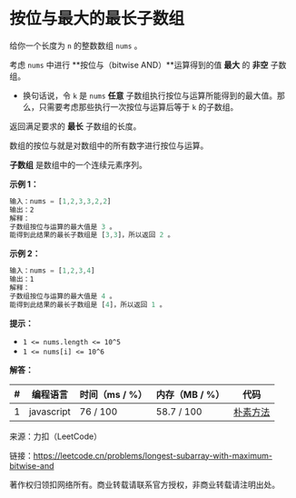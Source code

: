 # 按位与最大的最长子数组

给你一个长度为 `n` 的整数数组 `nums` 。

考虑 `nums` 中进行 **按位与（bitwise AND）**运算得到的值 **最大** 的 **非空** 子数组。

- 换句话说，令 `k` 是 `nums` **任意** 子数组执行按位与运算所能得到的最大值。那么，只需要考虑那些执行一次按位与运算后等于 `k` 的子数组。

返回满足要求的 **最长** 子数组的长度。

数组的按位与就是对数组中的所有数字进行按位与运算。

**子数组** 是数组中的一个连续元素序列。

**示例 1：**

``` javascript
输入：nums = [1,2,3,3,2,2]
输出：2
解释：
子数组按位与运算的最大值是 3 。
能得到此结果的最长子数组是 [3,3]，所以返回 2 。
```

**示例 2：**

``` javascript
输入：nums = [1,2,3,4]
输出：1
解释：
子数组按位与运算的最大值是 4 。 
能得到此结果的最长子数组是 [4]，所以返回 1 。
```

**提示：**

- `1 <= nums.length <= 10^5`
- `1 <= nums[i] <= 10^6`

**解答：**

**#**|**编程语言**|**时间（ms / %）**|**内存（MB / %）**|**代码**
--|--|--|--|--
1|javascript|76 / 100|58.7 / 100|[朴素方法](./javascript/ac_v1.js)

来源：力扣（LeetCode）

链接：https://leetcode.cn/problems/longest-subarray-with-maximum-bitwise-and

著作权归领扣网络所有。商业转载请联系官方授权，非商业转载请注明出处。
